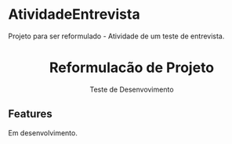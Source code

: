 # AtividadeEntrevista
Projeto para ser reformulado - Atividade de um teste de entrevista.

<h1 align="center"> Reformulacão de Projeto </h1>
<p align="center"> Teste de Desenvovimento </p>

## Features
Em desenvolvimento.
